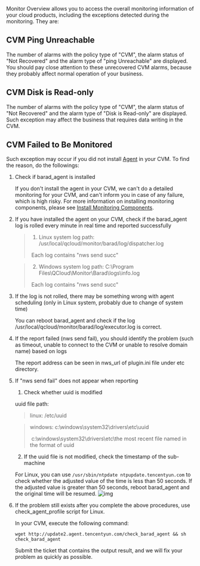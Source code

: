 Monitor Overview allows you to access the overall monitoring information of your cloud products, including the exceptions detected during the monitoring. They are:

## CVM Ping Unreachable
The number of alarms with the policy type of "CVM", the alarm status of "Not Recovered" and the alarm type of "ping Unreachable" are displayed. You should pay close attention to these unrecovered CVM alarms, because they probably affect normal operation of your business.

## CVM Disk is Read-only
The number of alarms with the policy type of "CVM", the alarm status of "Not Recovered" and the alarm type of "Disk is Read-only" are displayed. Such exception may affect the business that requires data writing in the CVM.

## CVM Failed to Be Monitored

Such exception may occur if you did not install [Agent](https://cloud.tencent.com/doc/product/248/2258) in your CVM. To find the reason, do the followings:

1. Check if barad_agent is installed

   If you don't install the agent in your CVM, we can't do a detailed monitoring for your CVM, and can't inform you in case of any failure, which is high risky. For more information on installing monitoring components, please see [Install Monitoring Components](https://cloud.tencent.com/document/product/248/6211).

2. If you have installed the agent on your CVM, check if the barad_agent log is rolled every minute in real time and reported successfully 

   > 1) Linux system log path: /usr/local/qcloud/monitor/barad/log/dispatcher.log
   >
   > ​    Each log contains "nws send succ" 

   > 2) Windows system log path: C:\Program Files\QCloud\Monitor\Barad\logs\info.log
   >
   > ​    Each log contains "nws send succ"

3. If the log is not rolled, there may be something wrong with agent scheduling (only in Linux system, probably due to change of system time)

   You can reboot barad_agent and check if the log /usr/local/qcloud/monitor/barad/log/executor.log is correct.

4. If the report failed (nws send fail), you should identify the problem (such as timeout, unable to connect to the CVM or unable to resolve domain name) based on logs 

   The report address can be seen in nws_url of plugin.ini file under etc directory.

5. If "nws send fail" does not appear when reporting

   1) Check whether uuid is modified

   uuid file path:

   > linux: /etc/uuid

   > windows: c:\windows\system32\drivers\etc\uuid
   >
   > ​                    c:\windows\system32\drivers\etc\the most recent file named in the format of uuid

   2) If the uuid file is not modified, check the timestamp of the sub-machine

    For Linux, you can use `/usr/sbin/ntpdate ntpupdate.tencentyun.com` to check whether the adjusted value of the time is less than 50 seconds. If the adjusted value is greater than 50 seconds, reboot barad_agent and the original time will be resumed. ![img](http://tapd.oa.com/tfl/captures/2016-05/tapd_10114711_base64_1464166851_22.png)

6. If the problem still exists after you complete the above procedures, use check_agent_profile script for Linux.

   In your CVM, execute the following command:

   `wget http://update2.agent.tencentyun.com/check_barad_agent && sh check_barad_agent`

   Submit the ticket that contains the output result, and we will fix your problem as quickly as possible.

